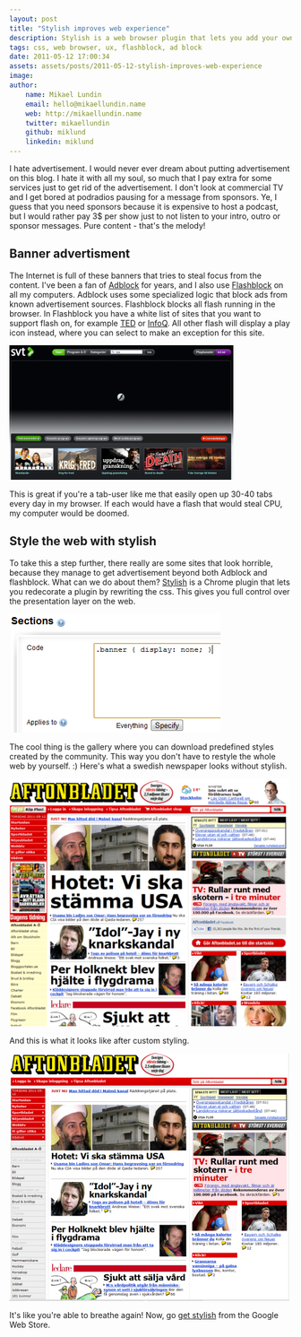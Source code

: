 ```yaml
---
layout: post
title: "Stylish improves web experience"
description: Stylish is a web browser plugin that lets you add your own CSS to sites that you visit. This can substantially improve user experience of the sites you visit often.
tags: css, web browser, ux, flashblock, ad block
date: 2011-05-12 17:00:34
assets: assets/posts/2011-05-12-stylish-improves-web-experience
image: 
author:
    name: Mikael Lundin
    email: hello@mikaellundin.name
    web: http://mikaellundin.name
    twitter: mikaellundin
    github: miklund
    linkedin: miklund
---
```


I hate advertisement. I would never ever dream about putting advertisement on this blog. I hate it with all my soul, so much that I pay extra for some services just to get rid of the advertisement. I don't look at commercial TV and I get bored at podradios pausing for a message from sponsors. Ye, I guess that you need sponsors because it is expensive to host a podcast, but I would rather pay 3$ per show just to not listen to your intro, outro or sponsor messages. Pure content - that's the melody!

## Banner advertisment

The Internet is full of these banners that tries to steal focus from the content. I've been a fan of [Adblock](http://www.chromeadblock.com) for years, and I also use [Flashblock](http://www.chromeextensions.org/appearance-functioning/flashblock/) on all my computers. Adblock uses some specialized logic that block ads from known advertisement sources. Flashblock blocks all flash running in the browser.  In Flashblock you have a white list of sites that you want to support flash on, for example [TED](http://www.ted.com/) or [InfoQ](http://www.infoq.com). All other flash will display a play icon instead, where you can select to make an exception for this site.

![no flash](/assets/posts/2011-05-12-stylish-improves-web-experience/noflash.png)

This is great if you're a tab-user like me that easily open up 30-40 tabs every day in my browser. If each would have a flash that would steal CPU, my computer would be doomed.

## Style the web with stylish

To take this a step further, there really are some sites that look horrible, because they manage to get advertisement beyond both Adblock and flashblock. What can we do about them? [Stylish](https://chrome.google.com/webstore/detail/fjnbnpbmkenffdnngjfgmeleoegfcffe) is a Chrome plugin that lets you redecorate a plugin by rewriting the css. This gives you full control over the presentation layer on the web.

![stylish](/assets/posts/2011-05-12-stylish-improves-web-experience/stylish.png)

The cool thing is the gallery where you can download predefined styles created by the community. This way you don't have to restyle the whole web by yourself. :)  Here's what a swedish newspaper looks without stylish.

![no flash](/assets/posts/2011-05-12-stylish-improves-web-experience/aftonbladet-pre.png)

And this is what it looks like after custom styling.

![no flash](/assets/posts/2011-05-12-stylish-improves-web-experience/aftonbladet-post.png)


It's like you're able to breathe again!  Now, go [get stylish](https://chrome.google.com/webstore/detail/fjnbnpbmkenffdnngjfgmeleoegfcffe) from the Google Web Store.
